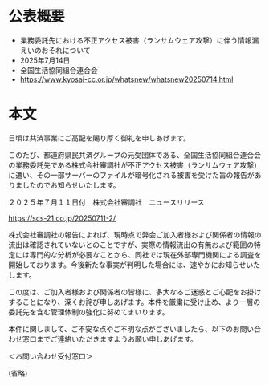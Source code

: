 # 公表概要
- 業務委託先における不正アクセス被害（ランサムウェア攻撃）に伴う情報漏えいのおそれについて
- 2025年7月14日
- 全国生活協同組合連合会
- https://www.kyosai-cc.or.jp/whatsnew/whatsnew20250714.html

# 本文
  日頃は共済事業にご高配を賜り厚く御礼を申しあげます。

   このたび、都道府県民共済グループの元受団体である、全国生活協同組合連合会の業務委託先である株式会社審調社が不正アクセス被害（ランサムウェア攻撃）に遭い、その一部サーバーのファイルが暗号化される被害を受けた旨の報告がありましたのでお知らせいたします。

２０２５年７月１１日付　株式会社審調社　ニュースリリース

https://scs-21.co.jp/20250711-2/

   株式会社審調社の報告によれば、現時点で弊会ご加入者様および関係者の情報の流出は確認されていないとのことですが、実際の情報流出の有無および範囲の特定には専門的な分析が必要なことから、同社では現在外部専門機関による調査を開始しております。今後新たな事実が判明した場合には、速やかにお知らせいたします。

   この度は、ご加入者様および関係者の皆様に、多大なるご迷惑とご心配をお掛けすることになり、深くお詫び申しあげます。本件を厳粛に受け止め、より一層の委託先を含む管理体制の強化に努めてまいります。

  本件に関しまして、ご不安な点やご不明な点がございましたら、以下のお問い合わせ窓口までご連絡いただきますようお願い申しあげます。


＜お問い合わせ受付窓口＞

(省略)
